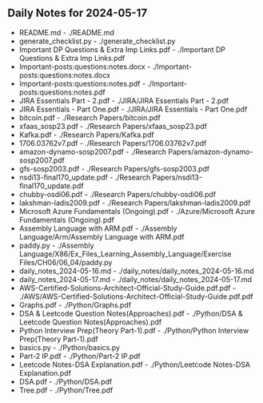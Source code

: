 ## Daily Notes for 2024-05-17

- README.md - ./README.md
- generate_checklist.py - ./generate_checklist.py
- Important DP Questions & Extra Imp Links.pdf - ./Important DP Questions & Extra Imp Links.pdf
- Important-posts:questions:notes.docx - ./Important-posts:questions:notes.docx
- Important-posts:questions:notes.pdf - ./Important-posts:questions:notes.pdf
- JIRA Essentials Part - 2.pdf - ./JIRA/JIRA Essentials Part - 2.pdf
- JIRA Essentials - Part One.pdf - ./JIRA/JIRA Essentials - Part One.pdf
- bitcoin.pdf - ./Research Papers/bitcoin.pdf
- xfaas_sosp23.pdf - ./Research Papers/xfaas_sosp23.pdf
- Kafka.pdf - ./Research Papers/Kafka.pdf
- 1706.03762v7.pdf - ./Research Papers/1706.03762v7.pdf
- amazon-dynamo-sosp2007.pdf - ./Research Papers/amazon-dynamo-sosp2007.pdf
- gfs-sosp2003.pdf - ./Research Papers/gfs-sosp2003.pdf
- nsdi13-final170_update.pdf - ./Research Papers/nsdi13-final170_update.pdf
- chubby-osdi06.pdf - ./Research Papers/chubby-osdi06.pdf
- lakshman-ladis2009.pdf - ./Research Papers/lakshman-ladis2009.pdf
- Microsoft Azure Fundamentals (Ongoing).pdf - ./Azure/Microsoft Azure Fundamentals (Ongoing).pdf
- Assembly Language with ARM.pdf - ./Assembly Language/Arm/Assembly Language with ARM.pdf
- paddy.py - ./Assembly Language/X86/Ex_Files_Learning_Assembly_Language/Exercise Files/CH06/06_04/paddy.py
- daily_notes_2024-05-16.md - ./daily_notes/daily_notes_2024-05-16.md
- daily_notes_2024-05-17.md - ./daily_notes/daily_notes_2024-05-17.md
- AWS-Certified-Solutions-Architect-Official-Study-Guide.pdf.pdf - ./AWS/AWS-Certified-Solutions-Architect-Official-Study-Guide.pdf.pdf
- Graphs.pdf - ./Python/Graphs.pdf
- DSA & Leetcode Question Notes(Approaches).pdf - ./Python/DSA & Leetcode Question Notes(Approaches).pdf
- Python Interview Prep(Theory Part-1).pdf - ./Python/Python Interview Prep(Theory Part-1).pdf
- basics.py - ./Python/basics.py
- Part-2 IP.pdf - ./Python/Part-2 IP.pdf
- Leetcode Notes-DSA Explanation.pdf - ./Python/Leetcode Notes-DSA Explanation.pdf
- DSA.pdf - ./Python/DSA.pdf
- Tree.pdf - ./Python/Tree.pdf
